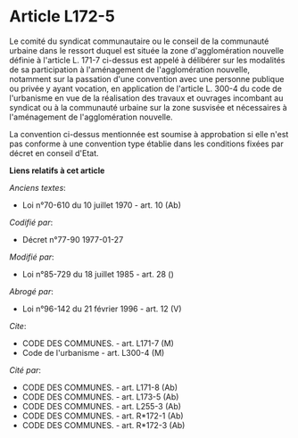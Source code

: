 # Article L172-5

Le comité du syndicat communautaire ou le conseil de la communauté urbaine dans le ressort duquel est située la zone
d'agglomération nouvelle définie à l'article L. 171-7 ci-dessus est appelé à délibérer sur les modalités de sa participation
à l'aménagement de l'agglomération nouvelle, notamment sur la passation d'une convention avec une personne publique ou privée
y ayant vocation, en application de l'article L. 300-4 du code de l'urbanisme en vue de la réalisation des travaux et
ouvrages incombant au syndicat ou à la communauté urbaine sur la zone susvisée et nécessaires à l'aménagement de
l'agglomération nouvelle.

La convention ci-dessus mentionnée est soumise à approbation si elle n'est pas conforme à une convention type établie dans
les conditions fixées par décret en conseil d'Etat.

**Liens relatifs à cet article**

_Anciens textes_:

  - Loi n°70-610 du 10 juillet 1970 - art. 10 (Ab)

_Codifié par_:

  - Décret n°77-90 1977-01-27

_Modifié par_:

  - Loi n°85-729 du 18 juillet 1985 - art. 28 ()

_Abrogé par_:

  - Loi n°96-142 du 21 février 1996 - art. 12 (V)

_Cite_:

  - CODE DES COMMUNES. - art. L171-7 (M)
  - Code de l'urbanisme - art. L300-4 (M)

_Cité par_:

  - CODE DES COMMUNES. - art. L171-8 (Ab)
  - CODE DES COMMUNES. - art. L173-5 (Ab)
  - CODE DES COMMUNES. - art. L255-3 (Ab)
  - CODE DES COMMUNES. - art. R*172-1 (Ab)
  - CODE DES COMMUNES. - art. R*172-3 (Ab)
